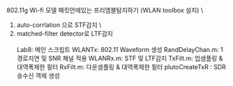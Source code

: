 802.11g Wi-fi 모델 패킷안에있는 프리엠블탐지하기 (WLAN toolbox 설치) \
1. auto-corrlation 으로 STF감지 \
2. matched-filter detector로 LTF감지 \
\
Lab8: 메인 스크립트
WLANTx:  802.11 Waveform 생성
RandDelayChan.m: 1경로지연 및 SNR 채널 적용 
WLANRx.m:  STF 및 LTF감지 
TxFilt.m: 업샘플링  & 대역폭제한 필터
RxFilt.m: 다운샘플링 & 대역폭제한 필터
plutoCreateTxR  : SDR송수신 객체 생성
